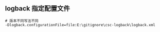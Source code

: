 

## logback 指定配置文件

```properties
# 版本不同写法不同
-Dlogback.configurationFile=file:E:\gitignore\csc-logback\logback.xml
```

